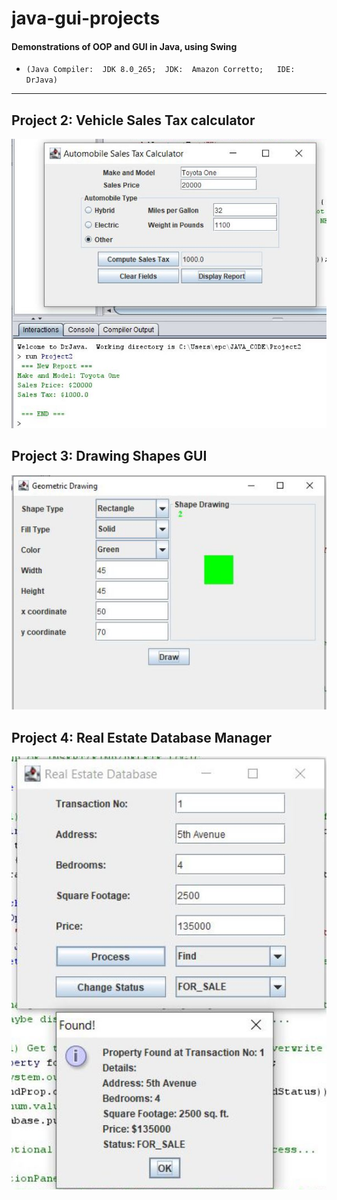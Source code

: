 # java-gui-projects
#### Demonstrations of OOP and GUI in Java, using Swing
- `(Java Compiler:  JDK 8.0_265;  JDK:  Amazon Corretto;   IDE: DrJava)`
---
## Project 2: Vehicle Sales Tax calculator
![Vehicle Sales Tax calculator](./readmeImages/p2_0.JPG)
## Project 3: Drawing Shapes GUI
![Drawing Shapes GUI](./readmeImages/p3_0.JPG)
## Project 4: Real Estate Database Manager
![Real Estate Database Manager](./readmeImages/p4_0.JPG)
